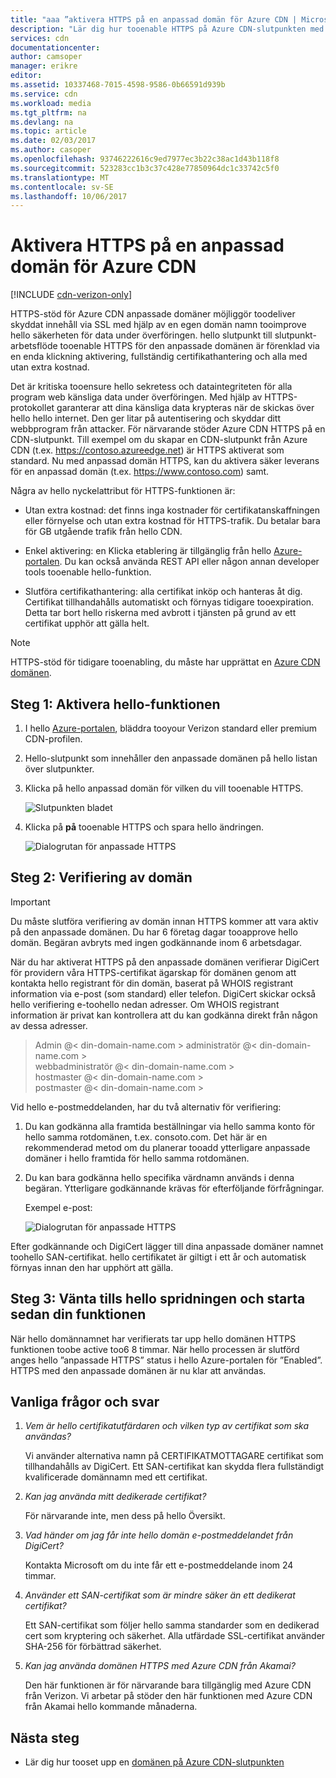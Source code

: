 ```yaml
---
title: "aaa ”aktivera HTTPS på en anpassad domän för Azure CDN | Microsoft Docs ”"
description: "Lär dig hur tooenable HTTPS på Azure CDN-slutpunkten med en anpassad domän."
services: cdn
documentationcenter: 
author: camsoper
manager: erikre
editor: 
ms.assetid: 10337468-7015-4598-9586-0b66591d939b
ms.service: cdn
ms.workload: media
ms.tgt_pltfrm: na
ms.devlang: na
ms.topic: article
ms.date: 02/03/2017
ms.author: casoper
ms.openlocfilehash: 93746222616c9ed7977ec3b22c38ac1d43b118f8
ms.sourcegitcommit: 523283cc1b3c37c428e77850964dc1c33742c5f0
ms.translationtype: MT
ms.contentlocale: sv-SE
ms.lasthandoff: 10/06/2017
---
```

# <a name="enable-https-on-an-azure-cdn-custom-domain"></a>Aktivera HTTPS på en anpassad domän för Azure CDN

[!INCLUDE [cdn-verizon-only](../../includes/cdn-verizon-only.md)]

HTTPS-stöd för Azure CDN anpassade domäner möjliggör toodeliver skyddat innehåll via SSL med hjälp av en egen domän namn tooimprove hello säkerheten för data under överföringen. hello slutpunkt till slutpunkt-arbetsflöde tooenable HTTPS för den anpassade domänen är förenklad via en enda klickning aktivering, fullständig certifikathantering och alla med utan extra kostnad.

Det är kritiska tooensure hello sekretess och dataintegriteten för alla program web känsliga data under överföringen. Med hjälp av HTTPS-protokollet garanterar att dina känsliga data krypteras när de skickas över hello hello internet. Den ger litar på autentisering och skyddar ditt webbprogram från attacker. För närvarande stöder Azure CDN HTTPS på en CDN-slutpunkt. Till exempel om du skapar en CDN-slutpunkt från Azure CDN (t.ex. https://contoso.azureedge.net) är HTTPS aktiverat som standard. Nu med anpassad domän HTTPS, kan du aktivera säker leverans för en anpassad domän (t.ex. https://www.contoso.com) samt. 

Några av hello nyckelattribut för HTTPS-funktionen är:

- Utan extra kostnad: det finns inga kostnader för certifikatanskaffningen eller förnyelse och utan extra kostnad för HTTPS-trafik. Du betalar bara för GB utgående trafik från hello CDN.

- Enkel aktivering: en Klicka etablering är tillgänglig från hello [Azure-portalen](https://portal.azure.com). Du kan också använda REST API eller någon annan developer tools tooenable hello-funktion.

- Slutföra certifikathantering: alla certifikat inköp och hanteras åt dig. Certifikat tillhandahålls automatiskt och förnyas tidigare tooexpiration. Detta tar bort hello riskerna med avbrott i tjänsten på grund av ett certifikat upphör att gälla helt.

>[!NOTE] 
>HTTPS-stöd för tidigare tooenabling, du måste har upprättat en [Azure CDN domänen](./cdn-map-content-to-custom-domain.md).

## <a name="step-1-enabling-hello-feature"></a>Steg 1: Aktivera hello-funktionen 

1. I hello [Azure-portalen](https://portal.azure.com), bläddra tooyour Verizon standard eller premium CDN-profilen.

2. Hello-slutpunkt som innehåller den anpassade domänen på hello listan över slutpunkter.

3. Klicka på hello anpassad domän för vilken du vill tooenable HTTPS.

    ![Slutpunkten bladet](./media/cdn-custom-ssl/cdn-custom-domain.png)

4. Klicka på **på** tooenable HTTPS och spara hello ändringen.

    ![Dialogrutan för anpassade HTTPS](./media/cdn-custom-ssl/cdn-enable-custom-ssl.png)


## <a name="step-2-domain-validation"></a>Steg 2: Verifiering av domän

>[!IMPORTANT] 
>Du måste slutföra verifiering av domän innan HTTPS kommer att vara aktiv på den anpassade domänen. Du har 6 företag dagar tooapprove hello domän. Begäran avbryts med ingen godkännande inom 6 arbetsdagar.  

När du har aktiverat HTTPS på den anpassade domänen verifierar DigiCert för providern våra HTTPS-certifikat ägarskap för domänen genom att kontakta hello registrant för din domän, baserat på WHOIS registrant information via e-post (som standard) eller telefon. DigiCert skickar också hello verifiering e-toohello nedan adresser. Om WHOIS registrant information är privat kan kontrollera att du kan godkänna direkt från någon av dessa adresser.

>Admin @< din-domain-name.com > administratör @< din-domain-name.com >  
>webbadministratör @< din-domain-name.com >  
>hostmaster @< din-domain-name.com >  
>postmaster @< din-domain-name.com >


Vid hello e-postmeddelanden, har du två alternativ för verifiering:

1. Du kan godkänna alla framtida beställningar via hello samma konto för hello samma rotdomänen, t.ex. consoto.com. Det här är en rekommenderad metod om du planerar tooadd ytterligare anpassade domäner i hello framtida för hello samma rotdomänen.
 
2. Du kan bara godkänna hello specifika värdnamn används i denna begäran. Ytterligare godkännande krävas för efterföljande förfrågningar.

    Exempel e-post:
    
    ![Dialogrutan för anpassade HTTPS](./media/cdn-custom-ssl/domain-validation-email-example.png)

Efter godkännande och DigiCert lägger till dina anpassade domäner namnet toohello SAN-certifikat. hello certifikatet är giltigt i ett år och automatisk förnyas innan den har upphört att gälla.

## <a name="step-3-wait-for-hello-propagation-then-start-using-your-feature"></a>Steg 3: Vänta tills hello spridningen och starta sedan din funktionen

När hello domännamnet har verifierats tar upp hello domänen HTTPS funktionen toobe active too6 8 timmar. När hello processen är slutförd anges hello ”anpassade HTTPS” status i hello Azure-portalen för ”Enabled”. HTTPS med den anpassade domänen är nu klar att användas.

## <a name="frequently-asked-questions"></a>Vanliga frågor och svar

1. *Vem är hello certifikatutfärdaren och vilken typ av certifikat som ska användas?*

    Vi använder alternativa namn på CERTIFIKATMOTTAGARE certifikat som tillhandahålls av DigiCert. Ett SAN-certifikat kan skydda flera fullständigt kvalificerade domännamn med ett certifikat.

2. *Kan jag använda mitt dedikerade certifikat?*
    
    För närvarande inte, men dess på hello Översikt.

3. *Vad händer om jag får inte hello domän e-postmeddelandet från DigiCert?*

    Kontakta Microsoft om du inte får ett e-postmeddelande inom 24 timmar.

4. *Använder ett SAN-certifikat som är mindre säker än ett dedikerat certifikat?*
    
    Ett SAN-certifikat som följer hello samma standarder som en dedikerad cert som kryptering och säkerhet. Alla utfärdade SSL-certifikat använder SHA-256 för förbättrad säkerhet.

5. *Kan jag använda domänen HTTPS med Azure CDN från Akamai?*

    Den här funktionen är för närvarande bara tillgänglig med Azure CDN från Verizon. Vi arbetar på stöder den här funktionen med Azure CDN från Akamai hello kommande månaderna.


## <a name="next-steps"></a>Nästa steg

- Lär dig hur tooset upp en [domänen på Azure CDN-slutpunkten](./cdn-map-content-to-custom-domain.md)



